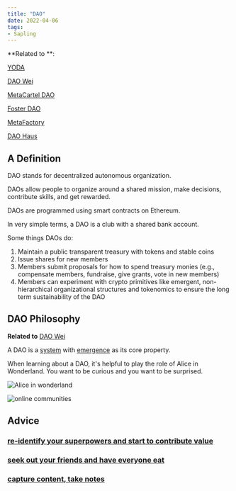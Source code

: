 ```yaml
---
title: "DAO"
date: 2022-04-06
tags:
- Sapling
---
```

**Related to **: 

[YODA](/notes/YODA.md)

[DAO Wei](/notes/DAO%20Wei.md)

[MetaCartel DAO](/notes/MetaCartel%20DAO.md) 

[Foster DAO](/notes/Foster%20DAO.md) 

[MetaFactory](/notes/MetaFactory.md)

[DAO Haus](/notes/DAO%20Haus.md)


## A Definition
DAO stands for decentralized autonomous organization. 

DAOs allow people to organize around a shared mission, make decisions, contribute skills, and get rewarded. 

DAOs are programmed using smart contracts on Ethereum.

In very simple terms, a DAO is a club with a shared bank account.

Some things DAOs do:

1.  Maintain a public transparent treasury with tokens and stable coins
2. Issue shares for new members
3. Members submit proposals for how to spend treasury monies (e.g., compensate members, fundraise, give grants, vote in new members)
4. Members can experiment with crypto primitives like emergent, non-hierarchical organizational structures and tokenomics to ensure the long term sustainability of the DAO


## DAO Philosophy
**Related to** [DAO Wei](/content/notes/DAO%20Wei.md)

A DAO is a [system](/notes/Systems%20thinking.md) with [emergence](/notes/emergence.md) as its core property. 

When learning about a DAO, it's helpful to play the role of Alice in Wonderland. You want to be curious and you want to be surprised. 

![Alice in wonderland](https://lh5.googleusercontent.com/-SZH0JVtsYqR1K_crJpE3GRqEkcymDXfNWF2LbV3hNeQ-MVkXoLr1ghIKmxLlaValTJpBb6A49707U0UADgZVku69R_NsDDsESI7O5IBqHOftS7mPh3KPp7SDzZ6VXYfTpA8px3d)
 
![online communities](images/online%20communities.png)

## Advice
### [re-identify your superpowers and start to contribute value](/images/DAO%20advice/re-identify%20your%20superpowers.png)

### [seek out your friends and have everyone eat](/images/DAO%20advice/Everyone%20can%20eat.png)

### [capture content, take notes](/images/DAO%20advice/Take%20notes.png)











